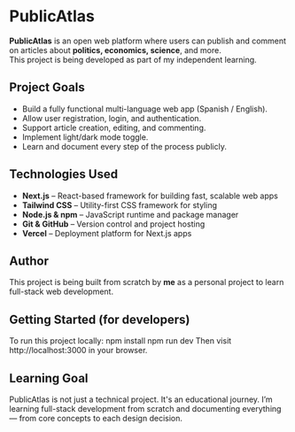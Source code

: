 # PublicAtlas

**PublicAtlas** is an open web platform where users can publish and comment on articles about **politics, economics, science**, and more.  
This project is being developed as part of my independent learning.

## Project Goals

- Build a fully functional multi-language web app (Spanish / English).
- Allow user registration, login, and authentication.
- Support article creation, editing, and commenting.
- Implement light/dark mode toggle.
- Learn and document every step of the process publicly.

## Technologies Used

- **Next.js** – React-based framework for building fast, scalable web apps
- **Tailwind CSS** – Utility-first CSS framework for styling
- **Node.js & npm** – JavaScript runtime and package manager
- **Git & GitHub** – Version control and project hosting
- **Vercel** – Deployment platform for Next.js apps

## Author

This project is being built from scratch by **me** as a personal project to learn full-stack web development.

## Getting Started (for developers)

To run this project locally:
npm install
npm run dev
Then visit http://localhost:3000 in your browser.

## Learning Goal

PublicAtlas is not just a technical project. It's an educational journey. I’m learning full-stack development from scratch and documenting everything — from core concepts to each design decision.